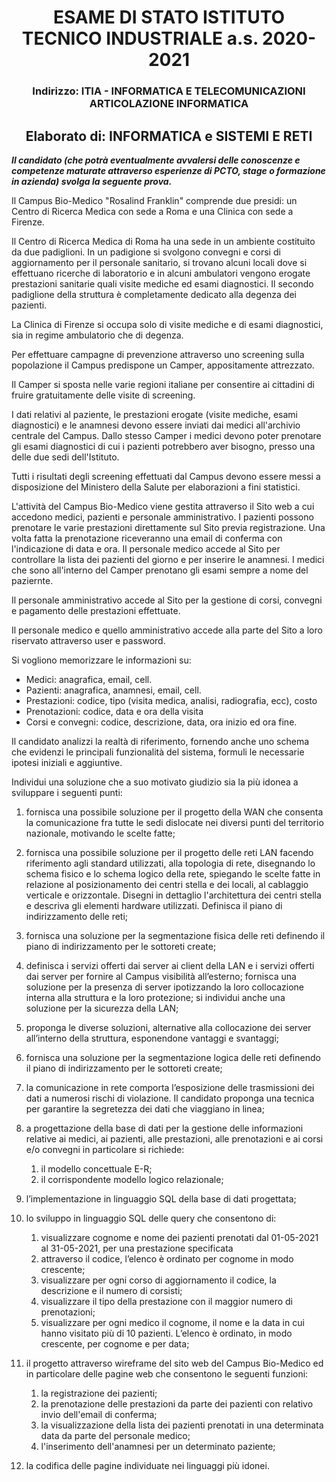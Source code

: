 # <div align="center">ESAME DI STATO ISTITUTO TECNICO INDUSTRIALE a.s. 2020-2021</div>

### <div align="center">Indirizzo: ITIA - INFORMATICA E TELECOMUNICAZIONI ARTICOLAZIONE INFORMATICA</div>

## <div align="center">Elaborato di: INFORMATICA e SISTEMI E RETI</div>

***Il candidato (che potrà eventualmente avvalersi delle conoscenze e competenze maturate attraverso esperienze di PCTO,
stage o formazione in azienda) svolga la seguente prova.***

Il Campus Bio-Medico "Rosalind Franklin" comprende due presidi:
un Centro di Ricerca Medica con sede a Roma e una Clinica con sede a Firenze.

Il Centro di Ricerca Medica di Roma ha una sede in un ambiente costituito da due padiglioni. In un padigione si svolgono
convegni e corsi di aggiornamento per il personale sanitario, si trovano alcuni locali dove si effettuano ricerche di
laboratorio e in alcuni ambulatori vengono erogate prestazioni sanitarie quali visite mediche ed esami diagnostici. Il
secondo padiglione della struttura è completamente dedicato alla degenza dei pazienti.

La Clinica di Firenze si occupa solo di visite mediche e di esami diagnostici, sia in regime ambulatorio che di degenza.

Per effettuare campagne di prevenzione attraverso uno screening sulla popolazione il Campus predispone un Camper,
appositamente attrezzato.

Il Camper si sposta nelle varie regioni italiane per consentire ai cittadini di fruire gratuitamente delle visite di
screening.

I dati relativi al paziente, le prestazioni erogate (visite mediche, esami diagnostici)
e le anamnesi devono essere inviati dai medici all'archivio centrale del Campus. Dallo stesso Camper i medici devono
poter prenotare gli esami diagnostici di cui i pazienti potrebbero aver bisogno, presso una delle due sedi
dell'Istituto.

Tutti i risultati degli screening effettuati dal Campus devono essere messi a disposizione del Ministero della Salute
per elaborazioni a fini statistici.

L'attività del Campus Bio-Medico viene gestita attraverso il Sito web a cui accedono medici, pazienti e personale
amministrativo. I pazienti possono prenotare le varie prestazioni direttamente sul Sito previa registrazione. Una volta
fatta la prenotazione riceveranno una email di conferma con l'indicazione di data e ora. Il personale medico accede al
Sito per controllare la lista dei pazienti del giorno e per inserire le anamnesi. I medici che sono all'interno del
Camper prenotano gli esami sempre a nome del paziernte.

Il personale amministrativo accede al Sito per la gestione di corsi, convegni e pagamento delle prestazioni effettuate.

Il personale medico e quello amministrativo accede alla parte del Sito a loro riservato attraverso user e password.

Si vogliono memorizzare le informazioni su:

- Medici: anagrafica, email, cell.
- Pazienti: anagrafica, anamnesi, email, cell.
- Prestazioni: codice, tipo (visita medica, analisi, radiografia, ecc), costo
- Prenotazioni: codice, data e ora della visita
- Corsi e convegni: codice, descrizione, data, ora inizio ed ora fine.

Il candidato analizzi la realtà di riferimento, fornendo anche uno schema che evidenzi le principali funzionalità del
sistema, formuli le necessarie ipotesi iniziali e aggiuntive.

Individui una soluzione che a suo motivato giudizio sia la più idonea a sviluppare i seguenti punti:

1. fornisca una possibile soluzione per il progetto della WAN che consenta la comunicazione fra tutte le sedi dislocate
   nei diversi punti del territorio nazionale, motivando le scelte fatte;

2. fornisca una possibile soluzione per il progetto delle reti LAN facendo riferimento agli standard utilizzati, alla
   topologia di rete, disegnando lo schema fisico e lo schema logico della rete, spiegando le scelte fatte in relazione
   al posizionamento dei centri stella e dei locali, al cablaggio verticale e orizzontale. Disegni in dettaglio
   l'architettura dei centri stella e descriva gli elementi hardware utilizzati. Definisca il piano di indirizzamento
   delle reti;

3. fornisca una soluzione per la segmentazione fisica delle reti definendo il piano di indirizzamento per le sottoreti
   create;

4. definisca i servizi offerti dai server ai client della LAN e i servizi offerti dai server per fornire al Campus
   visibilità all’esterno; fornisca una soluzione per la presenza di server ipotizzando la loro collocazione interna
   alla struttura e la loro protezione; si individui anche una soluzione per la sicurezza della LAN;

5. proponga le diverse soluzioni, alternative alla collocazione dei server all’interno della struttura, esponendone
   vantaggi e svantaggi;

6. fornisca una soluzione per la segmentazione logica delle reti definendo il piano di indirizzamento per le sottoreti
   create;

7. la comunicazione in rete comporta l’esposizione delle trasmissioni dei dati a numerosi rischi di violazione. Il
   candidato proponga una tecnica per garantire la segretezza dei dati che viaggiano in linea;

8. a progettazione della base di dati per la gestione delle informazioni relative ai medici, ai pazienti, alle
   prestazioni, alle prenotazioni e ai corsi e/o convegni in particolare si richiede:
    1. il modello concettuale E-R;
    2. il corrispondente modello logico relazionale;

9. l’implementazione in linguaggio SQL della base di dati progettata;

10. lo sviluppo in linguaggio SQL delle query che consentono di:
    1. visualizzare cognome e nome dei pazienti prenotati dal 01-05-2021 al 31-05-2021, per una prestazione specificata
    2. attraverso il codice, l’elenco è ordinato per cognome in modo crescente;
    3. visualizzare per ogni corso di aggiornamento il codice, la descrizione e il numero di corsisti;
    4. visualizzare il tipo della prestazione con il maggior numero di prenotazioni;
    5. visualizzare per ogni medico il cognome, il nome e la data in cui hanno visitato più di 10 pazienti. L’elenco è
       ordinato, in modo crescente, per cognome e per data;

11. il progetto attraverso wireframe del sito web del Campus Bio-Medico ed in particolare delle pagine web che
    consentono le seguenti funzioni:
    1. la registrazione dei pazienti;
    2. la prenotazione delle prestazioni da parte dei pazienti con relativo invio dell'email di conferma;
    3. la visualizzazione della lista dei pazienti prenotati in una determinata data da parte del personale medico;
    4. l'inserimento dell'anamnesi per un determinato paziente;

12. la codifica delle pagine individuate nei linguaggi più idonei.